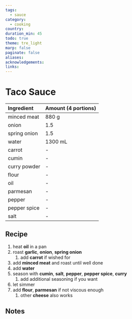 ```yaml
---
tags:
  - sauce
category:
  - cooking
country: 
duration_min: 45
todo: true
theme: tre_light
marp: false
paginate: false
aliases: 
acknowledgements: 
links:
---
```


# Taco Sauce

|Ingredient|Amount (4 portions)|
| :- | :- |
|minced meat|880 g|
|onion|1.5|
|spring onion|1.5|
|water|1300 mL|
|carrot|-|
|cumin|-|
|curry powder|-|
|flour|-|
|oil|-|
|parmesan|-|
|pepper|-|
|pepper spice|-|
|salt|-|

## Recipe
1. heat **oil** in a pan
2. roast **garlic**, **onion**, **spring onion**
    1. add **carrot** if wished for
3. add **minced meat** and roast until well done
4. add **water**
5. season with **cumin**, **salt**, **pepper**, **pepper spice**, **curry**
    1. add additional seasoning if you want
6. let simmer
7. add **flour**, **parmesan** if not viscous enough
    1. other **cheese** also works

## Notes